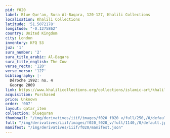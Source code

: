 ```yaml
---
pid: f020
label: Blue Qur'an, Sura Al-Baqara, 120-127, Khalili Collections
localisation: Khalili Collections
latitude: '51.5072178'
longitude: "-0.1275862"
country: United Kingdom
city: London
inventory: KFQ 53
juz: '1'
sura_number: '2'
sura_title_arabic: Al-Baqara
sura_title_english: The Cow
verse_recto: '120'
verse_verso: '127'
bibliography: |-
  Déroche 1992: no. 4
  George 2009
link: https://www.khalilicollections.org/collections/islamic-art/khalili-collections-islamic-art-two-folios-from-the-blue-quran-kfq53/
acquisition: Purchased
price: Unknown
order: '007'
layout: qatar_item
collection: bluequran
thumbnail: "/img/derivatives/iiif/images/f020_f020_v/full/250,/0/default.jpg"
full: "/img/derivatives/iiif/images/f020_f020_v/full/1140,/0/default.jpg"
manifest: "/img/derivatives/iiif/f020/manifest.json"
---
```

